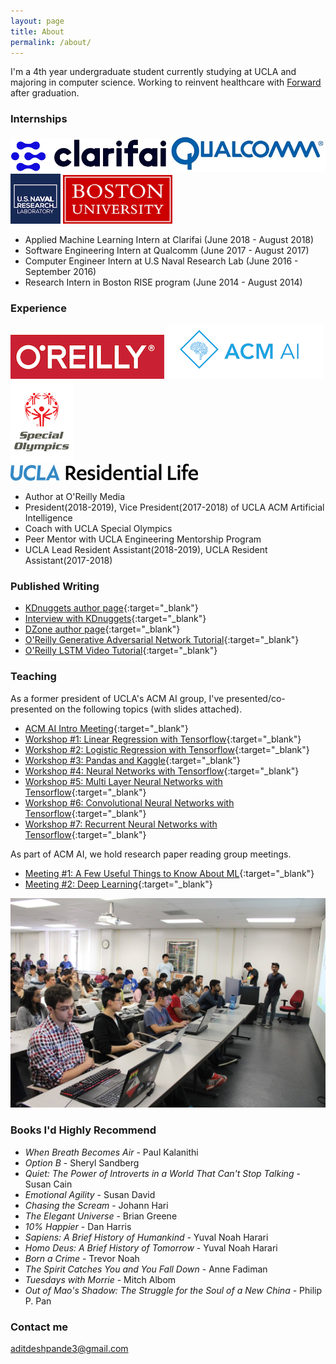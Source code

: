 ```yaml
---
layout: page
title: About
permalink: /about/
---
```


I'm a 4th year undergraduate student currently studying at UCLA and majoring in computer science. Working to reinvent healthcare with [Forward](https://goforward.com/) after graduation. 

### Internships

<img src="/assets/clarifai.png" width="250">                    <img src="/assets/qualcomm.jpg" width="250">                     <img src="/assets/nrl.png" width="80">                     <img src="/assets/bu.gif" width="175">


* Applied Machine Learning Intern at Clarifai (June 2018 - August 2018) 
* Software Engineering Intern at Qualcomm (June 2017 - August 2017) 
* Computer Engineer Intern at U.S Naval Research Lab (June 2016 - September 2016)
* Research Intern in Boston RISE program (June 2014 - August 2014)

### Experience
<img src="/assets/oreily.png">                    <img src="/assets/acmai.png">                     <img src="/assets/specialo.jpg" >                                                                    
<img src="/assets/reslife.png" >

* Author at O'Reilly Media 
* President(2018-2019), Vice President(2017-2018) of UCLA ACM Artificial Intelligence
* Coach with UCLA Special Olympics 
* Peer Mentor with UCLA Engineering Mentorship Program 
* UCLA Lead Resident Assistant(2018-2019), UCLA Resident Assistant(2017-2018)

### Published Writing

* [KDnuggets author page](http://www.kdnuggets.com/author/adit-deshpande){:target="_blank"}
* [Interview with KDnuggets](http://www.kdnuggets.com/2016/10/top-blogger-interview-adit-deshpande.html){:target="_blank"}
* [DZone author page](https://dzone.com/users/2843746/adeshpande3.html){:target="_blank"}
* [O'Reilly Generative Adversarial Network Tutorial](https://www.oreilly.com/learning/generative-adversarial-networks-for-beginners){:target="_blank"}
* [O'Reilly LSTM Video Tutorial](https://www.oreilly.com/learning/perform-sentiment-analysis-with-lstms-using-tensorflow){:target="_blank"}

### Teaching

As a former president of UCLA's ACM AI group, I've presented/co-presented on the following topics (with slides attached).

* [ACM AI Intro Meeting](http://bit.ly/2xw2T18){:target="_blank"}
* [Workshop #1: Linear Regression with Tensorflow](http://bit.ly/2hj5epX){:target="_blank"}
* [Workshop #2: Logistic Regression with Tensorflow](http://bit.ly/2ybSdZW){:target="_blank"}
* [Workshop #3: Pandas and Kaggle](http://bit.ly/2zN49gV){:target="_blank"}
* [Workshop #4: Neural Networks with Tensorflow](http://bit.ly/2yqN2W9){:target="_blank"}
* [Workshop #5: Multi Layer Neural Networks with Tensorflow](http://bit.ly/2zwwgUM){:target="_blank"}
* [Workshop #6: Convolutional Neural Networks with Tensorflow](https://docs.google.com/presentation/d/12uEAa9Tpm660ggIVKtoPpyhVC_N41uVO5itMNsXA1Y8/edit?usp=sharing){:target="_blank"}
* [Workshop #7: Recurrent Neural Networks with Tensorflow](https://docs.google.com/presentation/d/1MmU6mNhX0fuOE_z02bTtiXlgslRYSljuaU2OMatM7bg/edit?usp=sharing){:target="_blank"}

As part of ACM AI, we hold research paper reading group meetings.

* [Meeting #1: A Few Useful Things to Know About ML](https://docs.google.com/presentation/d/1I2B0TLEWjffEXZva6OEw1mfU4FWZ5vSjBnfxFXmXl6g/edit?usp=sharing){:target="_blank"}
* [Meeting #2: Deep Learning](https://docs.google.com/presentation/d/12AthaGiN669pe_6fvGz0DPb9emsJJK20xbOWu2l2ixo/edit?usp=sharing){:target="_blank"}

<img src="/assets/Workshop.jpg">

### Books I'd Highly Recommend

* *When Breath Becomes Air* - Paul Kalanithi
* *Option B* - Sheryl Sandberg
* *Quiet: The Power of Introverts in a World That Can't Stop Talking* - Susan Cain
* *Emotional Agility* - Susan David
* *Chasing the Scream* - Johann Hari
* *The Elegant Universe* - Brian Greene
* *10% Happier* - Dan Harris
* *Sapiens: A Brief History of Humankind* - Yuval Noah Harari 
* *Homo Deus: A Brief History of Tomorrow* - Yuval Noah Harari 
* *Born a Crime* - Trevor Noah
* *The Spirit Catches You and You Fall Down* - Anne Fadiman
* *Tuesdays with Morrie* - Mitch Albom
* *Out of Mao's Shadow: The Struggle for the Soul of a New China* - Philip P. Pan

### Contact me

[aditdeshpande3@gmail.com](mailto:aditdeshpande3@gmail.com)
